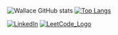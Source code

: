 ![Wallace GitHub stats](https://github-readme-stats-sigma-five.vercel.app/api?username=wallaceSF&count_private=true&show_icons=true&theme=dark)
[![Top Langs](https://github-readme-stats-sigma-five.vercel.app/api/top-langs/?username=wallaceSF&layout=compact&theme=dark)](https://github.com/wallaceSF)





<a href="https://www.linkedin.com/in/wallace-ferreira/" target="_blank"><img src="https://img.shields.io/badge/LinkedIn-%230077B5.svg?&style=flat-square&logo=linkedin&logoColor=white" alt="LinkedIn"></a>
<a href="https://leetcode.com/user2517On/" target="_blank"><img src="https://img.shields.io/badge/__-LeetCode-yellow" alt="LeetCode_Logo"></a>




